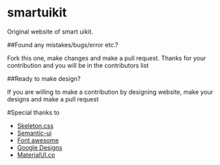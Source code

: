 # smartuikit

Original website of smart uikit. 

##Found any mistakes/bugs/error etc.?

Fork this one, make changes and make a pull request. Thanks for your contribution and you will be in the contributors list

##Ready to make design?

If you are willing to make a contribution by designing website, make your designs and make a pull request

#Special thanks to

- [Skeleton.css](http://getskeleton.com/)
- [Semantic-ui](http://semantic-ui.com/)
- [Font awesome](http://fontawesome.io/)
- [Google Designs](https://www.google.com/design/spec/style/color.html#color-color-palette)
- [MaterialUI.co](http://www.materialui.co/flatuicolors)


